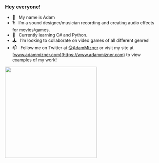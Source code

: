 <h3>Hey everyone!</h3>


- 👋 &nbsp; My name is Adam
- 🎙️ &nbsp; I’m a sound designer/musician recording and creating audio effects for movies/games.
- 🌱 &nbsp; Currently learning C# and Python.
- 🕹️ &nbsp; I’m looking to collaborate on video games of all different genres!
- 📫 &nbsp; Follow me on Twitter at [@AdamMizner](https://twitter.com/AdamMizner) or visit my site at [www.adammizner.com](https://www.adammizner.com) to view examples of my work! 

<img src ="https://images.squarespace-cdn.com/content/v1/54809453e4b002e3c082fde4/1589845524683-L91LLSTUXUYJKUQ9S68J/ke17ZwdGBToddI8pDm48kK60W-ob1oA2Fm-j4E_9NQB7gQa3H78H3Y0txjaiv_0fDoOvxcdMmMKkDsyUqMSsMWxHk725yiiHCCLfrh8O1z4YTzHvnKhyp6Da-NYroOW3ZGjoBKy3azqku80C789l0kD6Ec8Uq9YczfrzwR7e2Mh5VMMOxnTbph8FXiclivDQnof69TlCeE0rAhj6HUpXkw/image-asset.jpeg?format=1000w" width=300>
<!---
amizner/amizner is a ✨ special ✨ repository because its `README.md` (this file) appears on your GitHub profile.
You can click the Preview link to take a look at your changes.
--->
